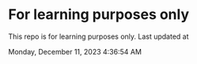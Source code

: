 # For learning purposes only
This repo is for learning purposes only.
Last updated at

Monday, December 11, 2023 4:36:54 AM


